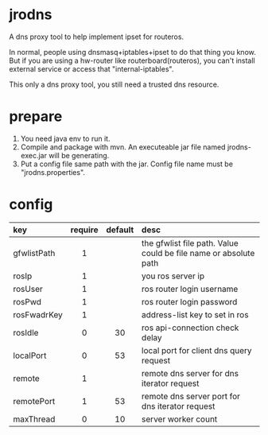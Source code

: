 # jrodns
A dns proxy tool to help implement ipset for routeros.

In normal, people using dnsmasq+iptables+ipset to do that thing you know.
But if you are using a hw-router like routerboard(routeros), you can't install external
 service or access that "internal-iptables".
 
This only a dns proxy tool, you still need a trusted dns resource.

# prepare
1. You need java env to run it.
2. Compile and package with mvn. An executeable jar file named jrodns-exec.jar
will be generating.
3. Put a config file same path with the jar. 
Config file name must be "jrodns.properties".

# config

|key |require|default|desc|
|:---|  :---:|   :---: |:---|
|gfwlistPath|1| |the gfwlist file path. Value could be file name or absolute path
|rosIp|1| |you ros server ip
|rosUser|1| | ros router login username
|rosPwd|1| | ros router login password
|rosFwadrKey|1| | address-list key to set in ros
|rosIdle|0|30| ros api-connection check delay
|localPort|0|53|local port for client dns query request
|remote|1| |remote dns server for dns iterator request
|remotePort|1|53| remote dns server port for dns iterator request
|maxThread|0|10|server worker count


